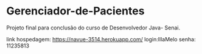 # Gerenciador-de-Pacientes

Projeto final para conclusão do curso de Desenvolvedor Java- Senai.

link hospedagem: https://navue-3514.herokuapp.com/
login:IllaMelo
senha: 11235813
